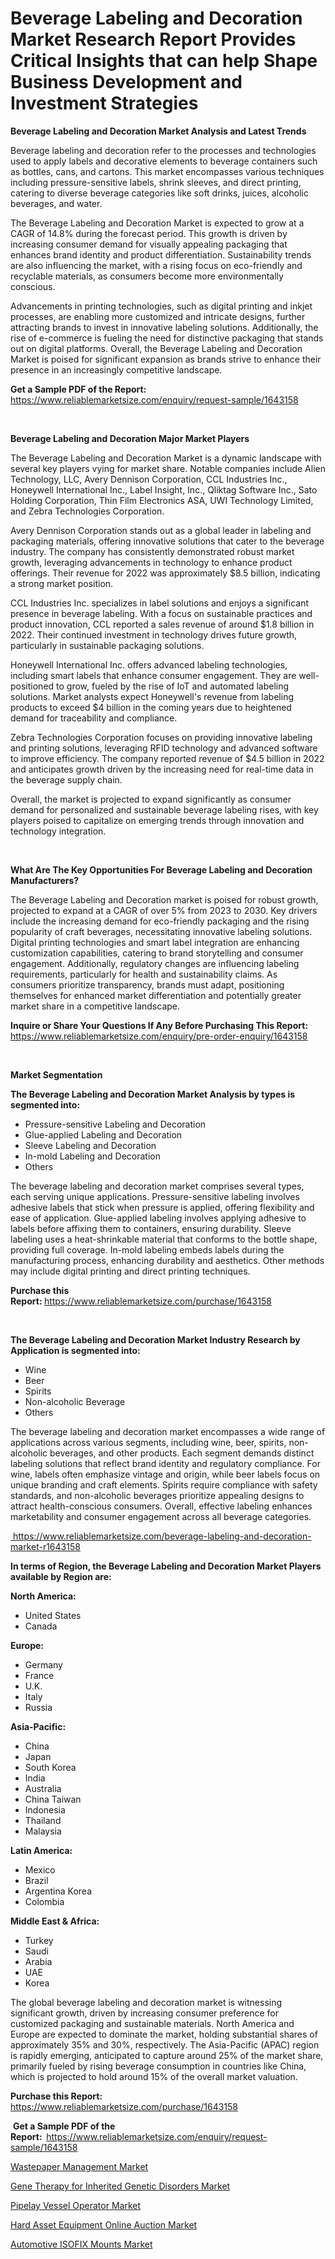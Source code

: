 <p><h1>Beverage Labeling and Decoration Market Research Report Provides Critical Insights that can help Shape Business Development and Investment Strategies</h1></p><p><strong>Beverage Labeling and Decoration Market Analysis and Latest Trends</strong></p>
<p><p>Beverage labeling and decoration refer to the processes and technologies used to apply labels and decorative elements to beverage containers such as bottles, cans, and cartons. This market encompasses various techniques including pressure-sensitive labels, shrink sleeves, and direct printing, catering to diverse beverage categories like soft drinks, juices, alcoholic beverages, and water. </p><p>The Beverage Labeling and Decoration Market is expected to grow at a CAGR of 14.8% during the forecast period. This growth is driven by increasing consumer demand for visually appealing packaging that enhances brand identity and product differentiation. Sustainability trends are also influencing the market, with a rising focus on eco-friendly and recyclable materials, as consumers become more environmentally conscious. </p><p>Advancements in printing technologies, such as digital printing and inkjet processes, are enabling more customized and intricate designs, further attracting brands to invest in innovative labeling solutions. Additionally, the rise of e-commerce is fueling the need for distinctive packaging that stands out on digital platforms. Overall, the Beverage Labeling and Decoration Market is poised for significant expansion as brands strive to enhance their presence in an increasingly competitive landscape.</p></p>
<p><strong>Get a Sample PDF of the Report:&nbsp;</strong> <a href="https://www.reliablemarketsize.com/enquiry/request-sample/1643158?utm_campaign=1592&utm_medium=2&utm_source=Github&utm_content=ia&utm_term=23102024&utm_id=beverage-labeling-and-decoration">https://www.reliablemarketsize.com/enquiry/request-sample/1643158</a></p>
<p>&nbsp;</p>
<p><strong>Beverage Labeling and Decoration Major Market Players</strong></p>
<p><p>The Beverage Labeling and Decoration Market is a dynamic landscape with several key players vying for market share. Notable companies include Alien Technology, LLC, Avery Dennison Corporation, CCL Industries Inc., Honeywell International Inc., Label Insight, Inc., Qliktag Software Inc., Sato Holding Corporation, Thin Film Electronics ASA, UWI Technology Limited, and Zebra Technologies Corporation.</p><p>Avery Dennison Corporation stands out as a global leader in labeling and packaging materials, offering innovative solutions that cater to the beverage industry. The company has consistently demonstrated robust market growth, leveraging advancements in technology to enhance product offerings. Their revenue for 2022 was approximately $8.5 billion, indicating a strong market position.</p><p>CCL Industries Inc. specializes in label solutions and enjoys a significant presence in beverage labeling. With a focus on sustainable practices and product innovation, CCL reported a sales revenue of around $1.8 billion in 2022. Their continued investment in technology drives future growth, particularly in sustainable packaging solutions.</p><p>Honeywell International Inc. offers advanced labeling technologies, including smart labels that enhance consumer engagement. They are well-positioned to grow, fueled by the rise of IoT and automated labeling solutions. Market analysts expect Honeywell's revenue from labeling products to exceed $4 billion in the coming years due to heightened demand for traceability and compliance.</p><p>Zebra Technologies Corporation focuses on providing innovative labeling and printing solutions, leveraging RFID technology and advanced software to improve efficiency. The company reported revenue of $4.5 billion in 2022 and anticipates growth driven by the increasing need for real-time data in the beverage supply chain.</p><p>Overall, the market is projected to expand significantly as consumer demand for personalized and sustainable beverage labeling rises, with key players poised to capitalize on emerging trends through innovation and technology integration.</p></p>
<p>&nbsp;</p>
<p><strong>What Are The Key Opportunities For Beverage Labeling and Decoration Manufacturers?</strong></p>
<p><p>The Beverage Labeling and Decoration market is poised for robust growth, projected to expand at a CAGR of over 5% from 2023 to 2030. Key drivers include the increasing demand for eco-friendly packaging and the rising popularity of craft beverages, necessitating innovative labeling solutions. Digital printing technologies and smart label integration are enhancing customization capabilities, catering to brand storytelling and consumer engagement. Additionally, regulatory changes are influencing labeling requirements, particularly for health and sustainability claims. As consumers prioritize transparency, brands must adapt, positioning themselves for enhanced market differentiation and potentially greater market share in a competitive landscape.</p></p>
<p><strong>Inquire or Share Your Questions If Any Before Purchasing This Report:</strong> <a href="https://www.reliablemarketsize.com/enquiry/pre-order-enquiry/1643158?utm_campaign=1592&utm_medium=2&utm_source=Github&utm_content=ia&utm_term=23102024&utm_id=beverage-labeling-and-decoration">https://www.reliablemarketsize.com/enquiry/pre-order-enquiry/1643158</a></p>
<p>&nbsp;</p>
<p><strong>Market Segmentation</strong></p>
<p><strong>The Beverage Labeling and Decoration Market Analysis by types is segmented into:</strong></p>
<p><ul><li>Pressure-sensitive Labeling and Decoration</li><li>Glue-applied Labeling and Decoration</li><li>Sleeve Labeling and Decoration</li><li>In-mold Labeling and Decoration</li><li>Others</li></ul></p>
<p><p>The beverage labeling and decoration market comprises several types, each serving unique applications. Pressure-sensitive labeling involves adhesive labels that stick when pressure is applied, offering flexibility and ease of application. Glue-applied labeling involves applying adhesive to labels before affixing them to containers, ensuring durability. Sleeve labeling uses a heat-shrinkable material that conforms to the bottle shape, providing full coverage. In-mold labeling embeds labels during the manufacturing process, enhancing durability and aesthetics. Other methods may include digital printing and direct printing techniques.</p></p>
<p><strong>Purchase this Report:&nbsp;</strong><a href="https://www.reliablemarketsize.com/purchase/1643158?utm_campaign=1592&utm_medium=2&utm_source=Github&utm_content=ia&utm_term=23102024&utm_id=beverage-labeling-and-decoration">https://www.reliablemarketsize.com/purchase/1643158</a></p>
<p>&nbsp;</p>
<p><strong>The Beverage Labeling and Decoration Market Industry Research by Application is segmented into:</strong></p>
<p><ul><li>Wine</li><li>Beer</li><li>Spirits</li><li>Non-alcoholic Beverage</li><li>Others</li></ul></p>
<p><p>The beverage labeling and decoration market encompasses a wide range of applications across various segments, including wine, beer, spirits, non-alcoholic beverages, and other products. Each segment demands distinct labeling solutions that reflect brand identity and regulatory compliance. For wine, labels often emphasize vintage and origin, while beer labels focus on unique branding and craft elements. Spirits require compliance with safety standards, and non-alcoholic beverages prioritize appealing designs to attract health-conscious consumers. Overall, effective labeling enhances marketability and consumer engagement across all beverage categories.</p></p>
<p><a href="https://www.reliablemarketsize.com/beverage-labeling-and-decoration-market-r1643158?utm_campaign=1592&utm_medium=2&utm_source=Github&utm_content=ia&utm_term=23102024&utm_id=beverage-labeling-and-decoration">&nbsp;https://www.reliablemarketsize.com/beverage-labeling-and-decoration-market-r1643158</a></p>
<p><strong>In terms of Region, the Beverage Labeling and Decoration Market Players available by Region are:</strong></p>
<p>
    <p> <strong> North America: </strong>
        <ul>
            <li>United States</li>
            <li>Canada</li>
        </ul>
        </p> 
    <p> <strong> Europe: </strong>
        <ul>
            <li>Germany</li>
            <li>France</li>
            <li>U.K.</li>
            <li>Italy</li>
            <li>Russia</li>
        </ul>
        </p> 
    <p> <strong> Asia-Pacific: </strong>
        <ul>
            <li>China</li>
            <li>Japan</li>
            <li>South Korea</li>
            <li>India</li>
            <li>Australia</li>
            <li>China Taiwan</li>
            <li>Indonesia</li>
            <li>Thailand</li>
            <li>Malaysia</li>
        </ul>
        </p> 
    <p> <strong> Latin America: </strong>
        <ul>
            <li>Mexico</li>
            <li>Brazil</li>
            <li>Argentina Korea</li>
            <li>Colombia</li>
        </ul>
        </p> 
    <p> <strong> Middle East & Africa: </strong>
        <ul>
            <li>Turkey</li>
            <li>Saudi</li>
            <li>Arabia</li>
            <li>UAE</li>
            <li>Korea</li>
        </ul>
    </p>
    </p>
<p><p>The global beverage labeling and decoration market is witnessing significant growth, driven by increasing consumer preference for customized packaging and sustainable materials. North America and Europe are expected to dominate the market, holding substantial shares of approximately 35% and 30%, respectively. The Asia-Pacific (APAC) region is rapidly emerging, anticipated to capture around 25% of the market share, primarily fueled by rising beverage consumption in countries like China, which is projected to hold around 15% of the overall market valuation.</p></p>
<p><strong>Purchase this Report: </strong><a href="https://www.reliablemarketsize.com/purchase/1643158?utm_campaign=1592&utm_medium=2&utm_source=Github&utm_content=ia&utm_term=23102024&utm_id=beverage-labeling-and-decoration">https://www.reliablemarketsize.com/purchase/1643158</a></p>
<p>&nbsp;<strong>Get a Sample PDF of the Report:&nbsp;&nbsp;</strong><a href="https://www.reliablemarketsize.com/enquiry/request-sample/1643158?utm_campaign=1592&utm_medium=2&utm_source=Github&utm_content=ia&utm_term=23102024&utm_id=beverage-labeling-and-decoration">https://www.reliablemarketsize.com/enquiry/request-sample/1643158</a></p>
<p><strong></strong></p>
<p><p><a href="https://www.linkedin.com/pulse/wastepaper-management-market-analysis-product-segmentation-ykjzf?utm_campaign=1592&utm_medium=2&utm_source=Github&utm_content=ia&utm_term=23102024&utm_id=beverage-labeling-and-decoration">Wastepaper Management Market</a></p><p><a href="https://www.linkedin.com/pulse/gene-therapy-inherited-genetic-disorders-market-global-vzmyf?utm_campaign=1592&utm_medium=2&utm_source=Github&utm_content=ia&utm_term=23102024&utm_id=beverage-labeling-and-decoration">Gene Therapy for Inherited Genetic Disorders Market</a></p><p><a href="https://www.linkedin.com/pulse/global-pipelay-vessel-operator-market-trends-analysis-future-35jof?utm_campaign=1592&utm_medium=2&utm_source=Github&utm_content=ia&utm_term=23102024&utm_id=beverage-labeling-and-decoration">Pipelay Vessel Operator Market</a></p><p><a href="https://www.linkedin.com/pulse/hard-asset-equipment-online-auction-market-regional-outlook-w7psf?utm_campaign=1592&utm_medium=2&utm_source=Github&utm_content=ia&utm_term=23102024&utm_id=beverage-labeling-and-decoration">Hard Asset Equipment Online Auction Market</a></p><p><a href="https://www.linkedin.com/pulse/automotive-isofix-mounts-market-research-report-exploring-uuchf?utm_campaign=1592&utm_medium=2&utm_source=Github&utm_content=ia&utm_term=23102024&utm_id=beverage-labeling-and-decoration">Automotive ISOFIX Mounts Market</a></p></p>